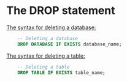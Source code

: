 # The DROP statement
<u>The syntax for deleting a database:</u>
```sql
	-- Deleting a database 
	DROP DATABASE IF EXISTS database_name;
```

<u>The syntax for deleting a table:</u>
```sql
	-- Deleting a table 
	DROP TABLE IF EXISTS table_name;	
```
